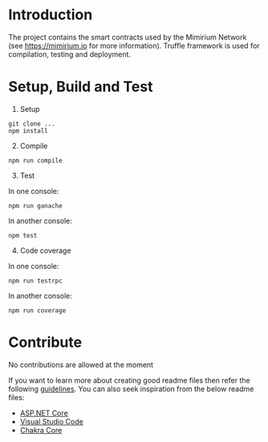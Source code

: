 # Introduction 
The project contains the smart contracts used by the Mimirium Network (see https://mimirium.io for more information).
Truffle framework is used for compilation, testing and deployment. 

# Setup, Build and Test
1.	Setup

```
git clone ...
npm install
```

2.	Compile

```
npm run compile
```

3.	Test

In one console:
```
npm run ganache
```

In another console:
```
npm test
```

4.	Code coverage

In one console:
```
npm run testrpc
```

In another console:
```
npm run coverage
```

# Contribute
No contributions are allowed at the moment

If you want to learn more about creating good readme files then refer the following [guidelines](https://www.visualstudio.com/en-us/docs/git/create-a-readme). You can also seek inspiration from the below readme files:
- [ASP.NET Core](https://github.com/aspnet/Home)
- [Visual Studio Code](https://github.com/Microsoft/vscode)
- [Chakra Core](https://github.com/Microsoft/ChakraCore)